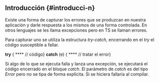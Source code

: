 ## Introducción {#introducci-n}

Existe una forma de capturar los errores que se produzcan en nuestra aplicación y darle respuesta a los mismos de una forma controlada. En otros lenguajes se les llama excepciones pero en TS se llaman errores.

Para capturar uno se utiliza la estructura _try-catch_, encerrando en el _try_ el código susceptible a fallar.

**try** { **** // código} **catch** (e) { **** // tratar el error}

Si algo de lo que se ejecuta falla y lanza una excepción, se ejecutará el código encerrado en el bloque _catch_. El parámetro de _catch_ es del tipo _Error_ pero no se tipa de forma explícita. Si se hiciera fallaría al compilar.